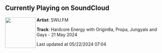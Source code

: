 ## Currently Playing on SoundCloud

[<img align="left" width="100" src="https://i1.sndcdn.com/artworks-QHU3Und5B5iL4eAg-RzBoow-t500x500.jpg">](https://soundcloud.com/swufm/hardcore-energy-with-origin8a-propa-jungyals-and-gays)

**Artist**: SWU.FM 

**Track**: Hardcore Energy with Origin8a, Propa, Jungyals and Gays - 21 May 2024

Last updated at 05/22/2024 07:04
